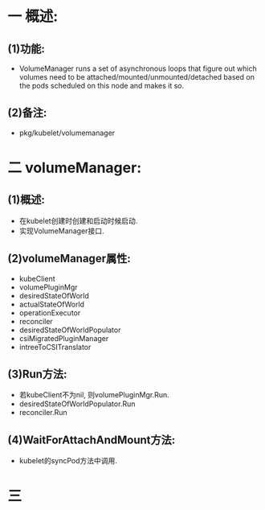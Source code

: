 # 一 概述:
## (1)功能:
- VolumeManager runs a set of asynchronous loops that figure out which volumes need to be attached/mounted/unmounted/detached based on the pods scheduled on this node and makes it so.

## (2)备注:
- pkg/kubelet/volumemanager

# 二 volumeManager:
## (1)概述:
- 在kubelet创建时创建和启动时候启动.
- 实现VolumeManager接口.

## (2)volumeManager属性:
- kubeClient
- volumePluginMgr
- desiredStateOfWorld
- actualStateOfWorld
- operationExecutor
- reconciler
- desiredStateOfWorldPopulator
- csiMigratedPluginManager
- intreeToCSITranslator

## (3)Run方法:
- 若kubeClient不为nil, 则volumePluginMgr.Run.
- desiredStateOfWorldPopulator.Run
- reconciler.Run

## (4)WaitForAttachAndMount方法:
- kubelet的syncPod方法中调用.

# 三

